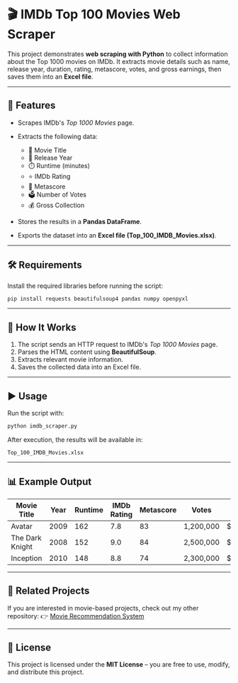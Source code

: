 # 🎬 IMDb Top 100 Movies Web Scraper

This project demonstrates **web scraping with Python** to collect information about the Top 1000 movies on IMDb.
It extracts movie details such as name, release year, duration, rating, metascore, votes, and gross earnings, then saves them into an **Excel file**.

---

## 🚀 Features

* Scrapes IMDb's *Top 1000 Movies* page.
* Extracts the following data:

  * 🎥 Movie Title
  * 📅 Release Year
  * ⏱️ Runtime (minutes)
  * ⭐ IMDb Rating
  * 📝 Metascore
  * 🗳️ Number of Votes
  * 💰 Gross Collection
* Stores the results in a **Pandas DataFrame**.
* Exports the dataset into an **Excel file (Top\_100\_IMDB\_Movies.xlsx)**.

---

## 🛠️ Requirements

Install the required libraries before running the script:

```bash
pip install requests beautifulsoup4 pandas numpy openpyxl
```

---

## 📂 How It Works

1. The script sends an HTTP request to IMDb's *Top 1000 Movies* page.
2. Parses the HTML content using **BeautifulSoup**.
3. Extracts relevant movie information.
4. Saves the collected data into an Excel file.

---

## ▶️ Usage

Run the script with:

```bash
python imdb_scraper.py
```

After execution, the results will be available in:

```
Top_100_IMDB_Movies.xlsx
```

---

## 📊 Example Output

| Movie Title     | Year | Runtime | IMDb Rating | Metascore | Votes     | Gross         |
| --------------- | ---- | ------- | ----------- | --------- | --------- | ------------- |
| Avatar          | 2009 | 162     | 7.8         | 83        | 1,200,000 | \$760,507,625 |
| The Dark Knight | 2008 | 152     | 9.0         | 84        | 2,500,000 | \$534,858,444 |
| Inception       | 2010 | 148     | 8.8         | 74        | 2,300,000 | \$292,576,195 |

---

## 📎 Related Projects

If you are interested in movie-based projects, check out my other repository:
👉 [Movie Recommendation System](https://github.com/begumsara/movieRecommendationSystem/tree/main)

---

## 📜 License

This project is licensed under the **MIT License** – you are free to use, modify, and distribute this project.
